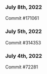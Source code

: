 ### July 8th, 2022

Commit #171061

### July 5th, 2022

Commit #314353


### July 4th, 2022

Commit #72281
